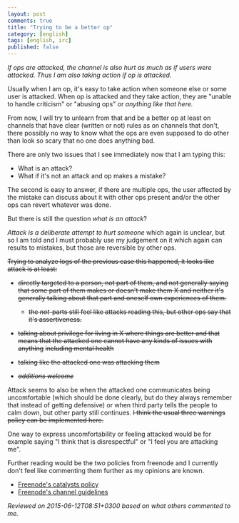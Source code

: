 ```yaml
---
layout: post
comments: true
title: "Trying to be a better op"
category: [english]
tags: [english, irc]
published: false
---
```


*If ops are attacked, the channel is also hurt as much as if users were
 attacked. Thus I am also taking action if op is attacked.*

Usually when I am op, it's easy to take action when someone else or some
user is attacked. When op is attacked and they take action, they are
"unable to handle criticism" or "abusing ops" or *anything like that here.*

From now, I will try to unlearn from that and be a better op at least on
channels that have clear (written or not) rules as on channels that don't,
there possibly no way to know what the ops are even supposed to do other
than look so scary that no one does anything bad.

There are only two issues that I see immediately now that I am typing this:

* What is an attack?
* What if it's not an attack and op makes a mistake?

The second is easy to answer, if there are multiple ops, the user affected
by the mistake can discuss about it with other ops present and/or the
other ops can revert whatever was done.

But there is still the question *what is an attack*?

*Attack is a deliberate attempt to hurt someone* which again is unclear,
but so I am told and I must probably use my judgement on it which again
can results to mistakes, but those are reversible by other ops.

<s>Trying to analyze logs of the previous case this happened, it looks like
attack is at least:</s>

* <s>directly targeted to a person, not part of them, and not generally saying
  that some part of them makes or doesn't make them X and neither it's
  generally talking about that part and oneself own experiences of them.</s>
    * <s>the *not*-parts still feel like attacks reading this, but other ops
      say that it's assertiveness.</s>
* <s>talking about privilege for living in X where things are better and that
  means that the attacked one cannot have any kinds of issues with anything</s>
  <s>including mental health</s>
* <s>talking like the attacked one was attacking them</s>

* <s>*additions welcome*</s>

Attack seems to also be when the attacked one communicates being
uncomfortable (which should be done clearly, but do they always remember
that instead of getting defensive) or when third party tells the people to
calm down, but other party still continues. <s>I think the usual three
warnings policy can be implemented here.</s>

One way to express uncomfortability or feeling attacked would be for
example saying "I think that is disrespectful" or "I feel you are attacking
me".

Further reading would be the two policies from freenode and I currently
don't feel like commenting them further as my opinions are known.

* [Freenode's catalysts policy](https://freenode.net/catalysts.shtml)
* [Freenode's channel guidelines](https://freenode.net/channel_guidelines.shtml)

*Reviewed on 2015-06-12T08:51+0300 based on what others commented to me.*
